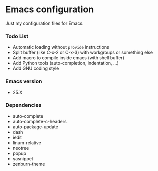 # Emacs configuration

Just my configuration files for Emacs.

### Todo List
* Automatic loading without `provide` instructions
* Split buffer (like C-x-2 or C-x-3) with workgroups or something else
* Add macro to compile inside emacs (with shell buffer)
* Add Python tools (auto-completion, indentation, ...)
* Add GNU coding style

### Emacs version
* 25.X

### Dependencies
* auto-complete
* auto-complete-c-headers
* auto-package-update
* dash
* iedit
* linum-relative
* neotree
* popup
* yasnippet
* zenburn-theme

